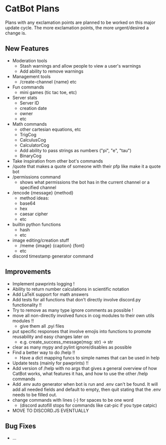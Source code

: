 # CatBot Plans
Plans with any exclamation points are planned to be worked on this major update cycle.
The more exclamation points, the more urgent/desired a change is.

## New Features
* Moderation tools
  * Stash warnings and allow people to view a user's warnings
  * Add ability to remove warnings
* Management tools
  * /create-channel {name} etc
* Fun commands
  * mini games (tic tac toe, etc)
* Server stats
  * Server ID
  * creation date
  * owner
  * etc
* Math commands
  * other cartesian equations, etc
  * TrigCog
  * CalculusCog
  * CalculatorCog
  * Add ability to pass strings as numbers ("pi", "e", "tau")
  * BinaryCog
* Take inspiration from other bot's commands
* /quote that makes a quote of someone with their pfp like make it a quote bot
* /permissions command
  * shows what permissions the bot has in the current channel or a specified channel
* /encode {message} {method}
  * method ideas:
  * base64
  * hex
  * caesar cipher
  * etc
* builtin python functions
  * hash
  * etc
* image editing/creation stuff
  * /meme {image} {caption} {font}
  * etc
* discord timestamp generator command

## Improvements
* Implement pawprints logging !
* Ability to return number calculations in scientific notation
* Add LaTeX support for math answers
* Add tests for all functions that don't directly involve discord.py functionality !!
* Try to remove as many type ignore comments as possible !
* move all non-directly involved funcs in cog modules to their own utils modules !!
  * give them all .pyi files
* put specific responses that involve emojis into functions to promote reusability and easy changes later on
  * e.g. create_success_message(msg: str) -> str
* clear as many mypy and pylint ignore/disables as possible
* Find a better way to do /help !!
  * Have a dict mapping funcs to simple names that can be used in help
* Update tests (mainly for pawprints) !!
* Add version of /help with no args that gives a general overview of how CatBot works, what features it has, and how to use the other /help commands
* Add .env auto generator when bot is run and .env can't be found. It will add all needed fields and default to empty, then quit stating that the .env needs to be filled out.
* change commands with lines (-) for spaces to be one word
  * (discord autofill stops for commands like cat-pic if you type catpic)
* MOVE TO DISCORD.JS EVENTUALLY

## Bug Fixes
* ...
